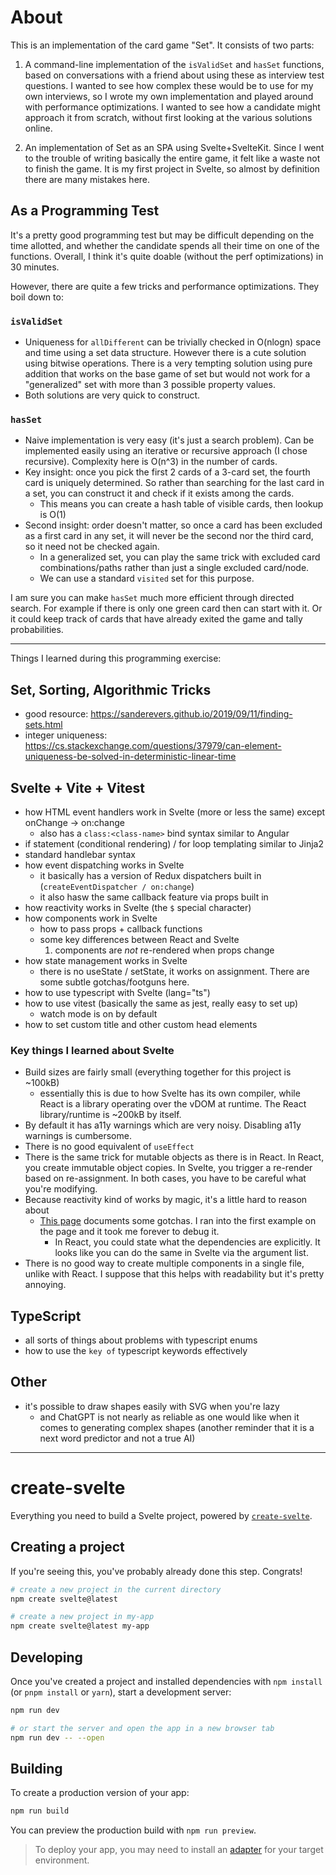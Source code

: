 # About

This is an implementation of the card game "Set". It consists of two parts:

1. A command-line implementation of the `isValidSet` and `hasSet` functions, based on conversations with a friend about using these as interview test questions. I wanted to see how complex these would be to use for my own interviews, so I wrote my own implementation and played around with performance optimizations. I wanted to see how a candidate might approach it from scratch, without first looking at the various solutions online.

2. An implementation of Set as an SPA using Svelte+SvelteKit. Since I went to the trouble of writing basically the entire game, it felt like a waste not to finish the game. It is my first project in Svelte, so almost by definition there are many mistakes here.

## As a Programming Test

It's a pretty good programming test but may be difficult depending on the time allotted, and whether the candidate spends all their time on one of the functions. Overall, I think it's quite doable (without the perf optimizations) in 30 minutes.

However, there are quite a few tricks and performance optimizations. They boil down to:

### `isValidSet`

- Uniqueness for `allDifferent` can be trivially checked in O(nlogn) space and time using a set data structure. However there is a cute solution using bitwise operations. There is a very tempting solution using pure addition that works on the base game of set but would not work for a "generalized" set with more than 3 possible property values.
- Both solutions are very quick to construct.

### `hasSet`

- Naive implementation is very easy (it's just a search problem). Can be implemented easily using an iterative or recursive approach (I chose recursive). Complexity here is O(n^3) in the number of cards.
- Key insight: once you pick the first 2 cards of a 3-card set, the fourth card is uniquely determined. So rather than searching for the last card in a set, you can construct it and check if it exists among the cards.
    - This means you can create a hash table of visible cards, then lookup is O(1)
- Second insight: order doesn't matter, so once a card has been excluded as a first card in any set, it will never be the second nor the third card, so it need not be checked again.
    - In a generalized set, you can play the same trick with excluded card combinations/paths rather than just a single excluded card/node.
    - We can use a standard `visited` set for this purpose.

I am sure you can make `hasSet` much more efficient through directed search. For example if there is only one green card then can start with it. Or it could keep track of cards that have already exited the game and tally probabilities.

---

Things I learned during this programming exercise:

## Set, Sorting, Algorithmic Tricks

- good resource: https://sanderevers.github.io/2019/09/11/finding-sets.html
- integer uniqueness: https://cs.stackexchange.com/questions/37979/can-element-uniqueness-be-solved-in-deterministic-linear-time

## Svelte + Vite + Vitest

- how HTML event handlers work in Svelte (more or less the same) except onChange -> on:change
    - also has a `class:<class-name>` bind syntax similar to Angular
- if statement (conditional rendering) / for loop templating similar to Jinja2
- standard handlebar syntax
- how event dispatching works in Svelte
    - it basically has a version of Redux dispatchers built in (`createEventDispatcher / on:change`)
    - it also hasw the same callback feature via props built in
- how reactivity works in Svelte (the `$` special character)
- how components work in Svelte
    - how to pass props + callback functions
    - some key differences between React and Svelte
        1. components are *not* re-rendered when props change
- how state management works in Svelte
    - there is no useState / setState, it works on assignment. There are some subtle gotchas/footguns here.
- how to use typescript with Svelte (lang="ts")
- how to use vitest (basically the same as jest, really easy to set up)
    - watch mode is on by default
- how to set custom title and other custom head elements

### Key things I learned about Svelte

- Build sizes are fairly small (everything together for this project is ~100kB)
    - essentially this is due to how Svelte has its own compiler, while React is a library operating over the vDOM at runtime. The React library/runtime is ~200kB by itself.
- By default it has a11y warnings which are very noisy. Disabling a11y warnings is cumbersome.
- There is no good equivalent of `useEffect`
- There is the same trick for mutable objects as there is in React. In React, you create immutable object copies. In Svelte, you trigger a re-render based on re-assignment. In both cases, you have to be careful what you're modifying.
- Because reactivity kind of works by magic, it's a little hard to reason about
    - [This page](https://dev.to/isaachagoel/svelte-reactivity-gotchas-solutions-if-you-re-using-svelte-in-production-you-should-read-this-3oj3) documents some gotchas. I ran into the first example on the page and it took me forever to debug it.
        - In React, you could state what the dependencies are explicitly. It looks like you can do the same in Svelte via the argument list.
- There is no good way to create multiple components in a single file, unlike with React. I suppose that this helps with readability but it's pretty annoying.

## TypeScript

- all sorts of things about problems with typescript enums
- how to use the `key of` typescript keywords effectively

## Other

- it's possible to draw shapes easily with SVG when you're lazy
    - and ChatGPT is not nearly as reliable as one would like when it comes to generating complex shapes (another reminder that it is a next word predictor and not a true AI)

---

# create-svelte

Everything you need to build a Svelte project, powered by [`create-svelte`](https://github.com/sveltejs/kit/tree/master/packages/create-svelte).

## Creating a project

If you're seeing this, you've probably already done this step. Congrats!

```bash
# create a new project in the current directory
npm create svelte@latest

# create a new project in my-app
npm create svelte@latest my-app
```

## Developing

Once you've created a project and installed dependencies with `npm install` (or `pnpm install` or `yarn`), start a development server:

```bash
npm run dev

# or start the server and open the app in a new browser tab
npm run dev -- --open
```

## Building

To create a production version of your app:

```bash
npm run build
```

You can preview the production build with `npm run preview`.

> To deploy your app, you may need to install an [adapter](https://kit.svelte.dev/docs/adapters) for your target environment.
